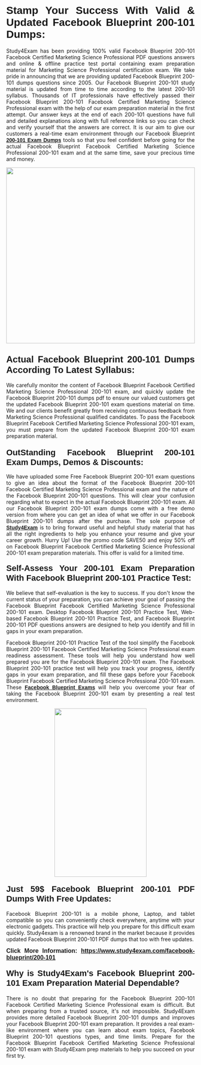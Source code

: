 <h1 style="text-align: justify;"><span style="font-family:Verdana,Geneva,sans-serif;"><strong>Stamp Your Success With Valid & Updated Facebook Blueprint 200-101 Dumps:</strong></span></h1>

<p style="text-align: justify;">Study4Exam has been providing 100% valid Facebook Blueprint 200-101 Facebook Certified Marketing Science Professional PDF questions answers and online & offline practice test portal containing exam preparation material for Marketing Science Professional certification exam. We take pride in announcing that we are providing updated Facebook Blueprint 200-101 dumps questions since 2005. Our Facebook Blueprint 200-101 study material is updated from time to time according to the latest 200-101 syllabus. Thousands of IT professionals have effectively passed their Facebook Blueprint 200-101 Facebook Certified Marketing Science Professional exam with the help of our exam preparation material in the first attempt. Our answer keys at the end of each 200-101 questions have full and detailed explanations along with full reference links so you can check and verify yourself that the answers are correct. It is our aim to give our customers a real-time exam environment through our Facebook Blueprint <a href="https://www.study4exam.com/facebook-blueprint/200-101"><span style="font-family:Verdana,Geneva,sans-serif;"><strong>200-101 Exam Dumps</strong></span></a> tools so that you feel confident before going for the actual Facebook Blueprint Facebook Certified Marketing Science Professional 200-101 exam and at the same time, save your precious time and money.</p>

<p style="text-align: justify;"><a href="https://www.study4exam.com/facebook-blueprint/200-101"><img alt="" src="https://lh3.googleusercontent.com/pw/AM-JKLUHtSxyimLmNtrgJMXSMENqQN06-3nkPxnNGNNXEx9WO6eyhGRHZ0DslcPEZPoiF7hiAIZQifOnTjMibN5y-FCixZnwx34BMXfhHI6-FGdReOTlZLXPWbGx20hTt8Cg8BMIs-5mnWjYKTtHD3iD1MGQ=w1517-h861-no?authuser=0" style="width: 100%; height: 470px;" /></a></p>

<h2 style="text-align: justify;"><strong><span style="font-family:Verdana,Geneva,sans-serif;"><span style="font-size:24px;">Actual Facebook Blueprint 200-101 Dumps According To Latest Syllabus:</span></span></strong></h2>

<p style="text-align: justify;">We carefully monitor the content of Facebook Blueprint Facebook Certified Marketing Science Professional 200-101 exam, and quickly update the Facebook Blueprint 200-101 dumps pdf to ensure our valued customers get the updated Facebook Blueprint 200-101 exam questions material on time. We and our clients benefit greatly from receiving continuous feedback from Marketing Science Professional qualified candidates. To pass the Facebook Blueprint Facebook Certified Marketing Science Professional 200-101 exam, you must prepare from the updated Facebook Blueprint 200-101 exam preparation material.</p>

<h3 style="text-align: justify;"><span style="font-size:22px;"><span style="font-family:Verdana,Geneva,sans-serif;"><strong>OutStanding Facebook Blueprint 200-101 Exam Dumps, Demos & Discounts:</strong></span></span></h3>

<p style="text-align: justify;">We have uploaded some Free Facebook Blueprint 200-101 exam questions to give an idea about the format of the Facebook Blueprint 200-101 Facebook Certified Marketing Science Professional exam and the nature of the Facebook Blueprint 200-101 questions. This will clear your confusion regarding what to expect in the actual Facebook Blueprint 200-101 exam. All our Facebook Blueprint 200-101 exam dumps come with a free demo version from where you can get an idea of what we offer in our Facebook Blueprint 200-101 dumps after the purchase. The sole purpose of <a href="https://www.study4exam.com/"><span style="font-family:Verdana,Geneva,sans-serif;"><strong>Study4Exam</strong></span></a> is to bring forward useful and helpful study material that has all the right ingredients to help you enhance your resume and give your career growth. Hurry Up! Use the promo code SAVE50 and enjoy 50% off on Facebook Blueprint Facebook Certified Marketing Science Professional 200-101 exam preparation materials. This offer is valid for a limited time.</p>

<h4 style="text-align: justify;"><strong><span style="font-family:Verdana,Geneva,sans-serif;"><span style="font-size:22px;">Self-Assess Your 200-101 Exam Preparation With Facebook Blueprint 200-101 Practice Test:</span></span></strong></h4>

<p style="text-align: justify;">We believe that self-evaluation is the key to success. If you don't know the current status of your preparation, you can achieve your goal of passing the Facebook Blueprint Facebook Certified Marketing Science Professional 200-101 exam. Desktop Facebook Blueprint 200-101 Practice Test, Web-based Facebook Blueprint 200-101 Practice Test, and Facebook Blueprint 200-101 PDF questions answers are designed to help you identify and fill in gaps in your exam preparation.</p>

<p style="text-align: justify;">Facebook Blueprint 200-101 Practice Test of the tool simplify the Facebook Blueprint 200-101 Facebook Certified Marketing Science Professional exam readiness assessment. These tools will help you understand how well prepared you are for the Facebook Blueprint 200-101 exam. The Facebook Blueprint 200-101 practice test will help you track your progress, identify gaps in your exam preparation, and fill these gaps before your Facebook Blueprint Facebook Certified Marketing Science Professional 200-101 exam. These <a href="https://www.study4exam.com/facebook-blueprint-exams"><span style="font-family:Verdana,Geneva,sans-serif;"><strong>Facebook Blueprint Exams</strong></span></a> will help you overcome your fear of taking the Facebook Blueprint 200-101 exam by presenting a real test environment.</p>

<p style="text-align: center;"><a href="https://www.study4exam.com/facebook-blueprint/200-101"><img alt="" src="https://lh3.googleusercontent.com/pw/AM-JKLWqo8oNjq9uepo63dCAl3wbe90oYei6j0HbKFnhkSMXY12WpRI5tlTxhkBE8G5R1NUNKbC9JP5SGY087XRv0JMSkkAsCOJsLKaJE2cxzG2Ac2HjMr5CPpKsguk2Qazr8PIoSc2l3t96z_BGXfPSUmDU=w610-h860-no?authuser=0" style="width: 70%; height: 450px;" /></a></p>

<h4 style="text-align: justify;"><span style="font-family:Verdana,Geneva,sans-serif;"><strong><span style="font-size:22px;">Just 59$ Facebook Blueprint 200-101 PDF Dumps With Free Updates:</span></strong></span></h4>

<p style="text-align: justify;">Facebook Blueprint 200-101 is a mobile phone, Laptop, and tablet compatible so you can conveniently check everywhere, anytime with your electronic gadgets. This practice will help you prepare for this difficult exam quickly. Study4exam is a renowned brand in the market because it provides updated Facebook Blueprint 200-101 PDF dumps that too with free updates.</p>

<p style="text-align: justify;"><strong><span style="font-size:16px;"><span style="font-family:Verdana,Geneva,sans-serif;">Click More Information: <a href="https://www.study4exam.com/facebook-blueprint/200-101">https://www.study4exam.com/facebook-blueprint/200-101</a></span></span></strong></p>

<h4 style="text-align: justify;"><span style="font-family:Verdana,Geneva,sans-serif;"><strong><span style="font-size:22px;">Why is Study4Exam's Facebook Blueprint 200-101 Exam Preparation Material Dependable?</span></strong></span></h4>

<p style="text-align: justify;">There is no doubt that preparing for the Facebook Blueprint 200-101 Facebook Certified Marketing Science Professional exam is difficult. But when preparing from a trusted source, it's not impossible. Study4Exam provides more detailed Facebook Blueprint 200-101 dumps and improves your Facebook Blueprint 200-101 exam preparation. It provides a real exam-like environment where you can learn about exam topics, Facebook Blueprint 200-101 questions types, and time limits. Prepare for the Facebook Blueprint Facebook Certified Marketing Science Professional 200-101 exam with Study4Exam prep materials to help you succeed on your first try.</p>

